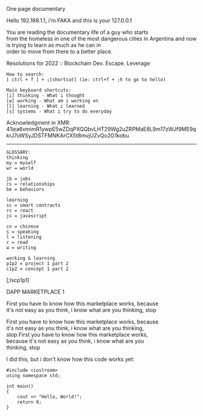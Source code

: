 One page documentary  
    
Hello 192.168.1.1, i'm FAKA and this is your 127.0.0.1  

You are reading the documentary life of a guy who starts  
from the homeless in one of the most dangerous cities in Argentina and now is trying to learn as much as he can in  
order to move from there to a better place.  
  
Resolutions for 2022 :: Blockchain Dev. Escape. Leverage  

    How to search:  
    [ ctrl + f ] + ;[shortcut] (ie: ctrl+f + ;h to go to hello)  
    
    Main keyboard shortcuts:  
    [i] thinking - What i thought  
    [w] working - What am i working on  
    [l] learning - What i learned  
    [s] systems - What i try to do everyday  

Acknowledgment in XMR:  
41iea6vmimR1ywpE5wZDqPXQQbvLHT29Wg2uZRPMaE8L9m17zWJf9ME9qkrJ7oWSyJDSTFMNKArCX5t8mvjUZvQo2G1kobu  

  ---  

    GLOSSARY:  
    thinking
    my = myself
    wr = world  

    jb = jobs
    rs = relationships
    be = behaviors

    learning
    sc = smart contracts  
    rc = react
    js = javascript  

    cn = chinese  
    s = speaking  
    l = listening  
    r = read  
    w = writing  

    working & learning
    p1p2 = project 1 part 2 
    c1p2 = concept 1 part 2  
      
[;lscp1p1]  

DAPP MARKETPLACE 1  
  
First you have to know how this marketplace works, because  
it's not easy as you think, i know what are you thinking, stop    
  
First you have to know how this marketplace works, because  
it's not easy as you think, i know what are you thinking,  
stop.First you have to know how this marketplace works,  
because it's not easy as you think, i know what are you  
thinking, stop  
  
I did this, but i don't know how this code works yet:  
  
    #include <iostream>
    using namespace std;

    int main() 
    {
        cout << "Hello, World!";
        return 0;
    } 